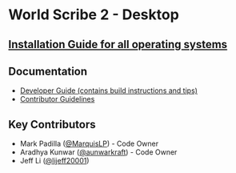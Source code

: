 # World Scribe 2 - Desktop

## [Installation Guide for all operating systems](docs/installation.md)

## Documentation

- [Developer Guide (contains build instructions and tips)](docs/developer_guide.md)
- [Contributor Guidelines](docs/contributor_guidelines.md)

## Key Contributors

- Mark Padilla ([@MarquisLP](https://github.com/MarquisLP)) - Code Owner
- Aradhya Kunwar ([@aunwarkraft](https://github.com/aunwarkraft)) - Code Owner
- Jeff Li ([@lijeff20001](https://github.com/lijeff20001))

